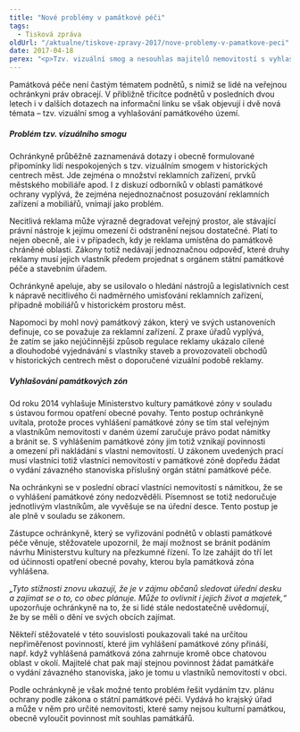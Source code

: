 ```yaml
---
title: "Nové problémy v památkové péči"
tags:
  - Tisková zpráva
oldUrl: "/aktualne/tiskove-zpravy-2017/nove-problemy-v-pamatkove-peci"
date: 2017-04-18
perex: "<p>Tzv. vizuální smog a nesouhlas majitelů nemovitostí s vyhlašováním památkových zón jsou dvě nová témata, která se v poslední době opakují v podnětech a dotazech veřejné ochránkyni práv. Rozšiřují tradiční problémy památkové péče (zejména dotace pro vlastníky nemovitostí v památkovém území), pro jejichž řešení se s nadějí očekává dlouho připravovaný a nyní projednávaný nový památkový zákon.</p>"
---
```


<!-- imported from the old website -->

<p>Památková péče není častým tématem podnětů, s nimiž se lidé na veřejnou ochránkyni práv obracejí. V přibližně třicítce podnětů v posledních dvou letech i v dalších dotazech na informační linku se však objevují i dvě nová témata – tzv. vizuální smog a vyhlašování památkového území.</p> <h5>Problém tzv. vizuálního smogu</h5> <p>Ochránkyně průběžně zaznamenává dotazy i obecně formulované připomínky lidí nespokojených s tzv. vizuálním smogem v historických centrech měst. Jde zejména o množství reklamních zařízení, prvků městského mobiliáře apod. I z diskuzí odborníků v oblasti památkové ochrany vyplývá, že zejména nejednoznačnost posuzování reklamních zařízení a mobiliářů, vnímají jako problém.</p> <p>Necitlivá reklama může výrazně degradovat veřejný prostor, ale stávající právní nástroje k jejímu omezení či odstranění nejsou dostatečné. Platí to nejen obecně, ale i v případech, kdy je reklama umístěna do památkově chráněné oblasti. Zákony totiž nedávají jednoznačnou odpověď, které druhy reklamy musí jejich vlastník předem projednat s orgánem státní památkové péče a stavebním úřadem. </p> <p>Ochránkyně apeluje, aby se usilovalo o hledání nástrojů a legislativních cest k nápravě necitlivého či nadměrného umisťování reklamních zařízení, případně mobiliářů v historickém prostoru měst.</p> <p>Napomoci by mohl nový památkový zákon, který ve svých ustanoveních definuje, co se považuje za reklamní zařízení. Z praxe úřadů vyplývá, že zatím se jako nejúčinnější způsob regulace reklamy ukázalo cílené a dlouhodobé vyjednávání s vlastníky staveb a provozovateli obchodů v historických centrech měst o doporučené vizuální podobě reklamy. </p> <h5>Vyhlašování památkových zón</h5> <p>Od roku 2014 vyhlašuje Ministerstvo kultury památkové zóny v souladu s ústavou formou opatření obecné povahy. Tento postup ochránkyně uvítala, protože proces vyhlášení památkové zóny se tím stal veřejným a vlastníkům nemovitostí v daném území zaručuje právo podat námitky a bránit se. S vyhlášením památkové zóny jim totiž vznikají povinnosti a omezení při nakládání s vlastní nemovitostí. U zákonem uvedených prací musí vlastníci totiž vlastníci nemovitostí v památkové zóně dopředu žádat o vydání závazného stanoviska příslušný orgán státní památkové péče.</p> <p>Na ochránkyni se v poslední obrací vlastníci nemovitostí s námitkou, že se o vyhlášení památkové zóny nedozvěděli. Písemnost se totiž nedoručuje jednotlivým vlastníkům, ale vyvěšuje se na úřední desce. Tento postup je ale plně v souladu se zákonem.</p> <p>Zástupce ochránkyně, který se vyřizování podnětů v oblasti památkové péče věnuje, stěžovatele upozornil, že mají možnost se bránit podáním návrhu Ministerstvu kultury na přezkumné řízení. To lze zahájit do tří let od účinnosti opatření obecné povahy, kterou byla památková zóna vyhlášena. </p> <p><i>„Tyto stížnosti znovu ukazují, že je v zájmu občanů sledovat úřední desku a zajímat se o to, co obec plánuje. Může to ovlivnit i jejich život a majetek,“</i> upozorňuje ochránkyně na to, že si lidé stále nedostatečně uvědomují, že by se měli o dění ve svých obcích zajímat.</p> <p>Někteří stěžovatelé v této souvislosti poukazovali také na určitou nepřiměřenost povinností, které jim vyhlášení památkové zóny přináší, např. když vyhlášená památková zóna zahrnuje kromě obce chatovou oblast v okolí. Majitelé chat pak mají stejnou povinnost žádat památkáře o vydání závazného stanoviska, jako je tomu u vlastníků nemovitostí v obci. </p><p> Podle ochránkyně je však možné tento problém řešit vydáním tzv. plánu ochrany podle zákona o státní památkové péči. Vydává ho krajský úřad a může v něm pro určité nemovitosti, které samy nejsou kulturní památkou, obecně vyloučit povinnost mít souhlas památkářů.</p>
